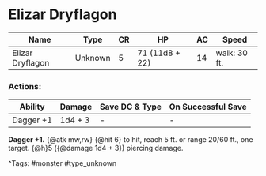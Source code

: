 # Elizar Dryflagon

| Name | Type | CR | HP | AC | Speed |
|------|------|----|----|----|-------|
| Elizar Dryflagon | Unknown | 5 | 71 (11d8 + 22) | 14 | walk: 30 ft. |

### Actions:

| Ability | Damage | Save DC & Type | On Successful Save |
|---------|--------|----------------|--------------------|
| Dagger +1 | 1d4 + 3 | - | - |


**Dagger +1.** {@atk mw,rw} {@hit 6} to hit, reach 5 ft. or range 20/60 ft., one target. {@h}5 ({@damage 1d4 + 3}) piercing damage.

^Tags: #monster #type_unknown